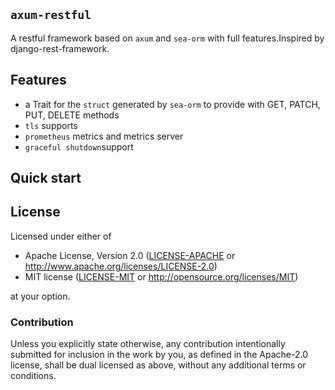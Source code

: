 ## `axum-restful`

A restful framework based on `axum` and `sea-orm` with full features.Inspired by django-rest-framework.

## Features

- a Trait for the `struct` generated by `sea-orm` to provide with GET, PATCH, PUT, DELETE methods
- `tls` supports
- `prometheus` metrics and metrics server
- `graceful shutdown`support

## Quick start



## License


Licensed under either of

-   Apache License, Version 2.0
    ([LICENSE-APACHE](LICENSE-APACHE) or <http://www.apache.org/licenses/LICENSE-2.0>)
-   MIT license
    ([LICENSE-MIT](LICENSE-MIT) or <http://opensource.org/licenses/MIT>)

at your option.

### Contribution

Unless you explicitly state otherwise, any contribution intentionally submitted
for inclusion in the work by you, as defined in the Apache-2.0 license, shall be
dual licensed as above, without any additional terms or conditions.